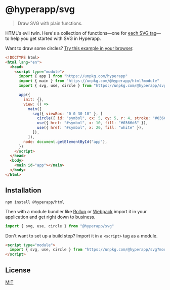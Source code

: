 # @hyperapp/svg

> Draw SVG with plain functions.

HTML's evil twin. Here's a collection of functions—one for [each SVG tag](https://developer.mozilla.org/en-US/docs/Web/SVG)—to help you get started with SVG in Hyperapp.

Want to draw some circles? [Try this example in your browser](https://codepen.io/jorgebucaran/pen/preYMW?editors=1000).

```html
<!DOCTYPE html>
<html lang="en">
  <head>
    <script type="module">
      import { app } from "https://unpkg.com/hyperapp"
      import { main } from "https://unpkg.com/@hyperapp/html?module"
      import { svg, use, circle } from "https://unpkg.com/@hyperapp/svg?module"

      app({
        init: {},
        view: () =>
          main([
            svg({ viewBox: "0 0 30 10" }, [
              circle({ id: "symbol", cx: 5, cy: 5, r: 4, stroke: "#0366d6" }),
              use({ href: "#symbol", x: 10, fill: "#0366d6" }),
              use({ href: "#symbol", x: 20, fill: "white" }),
            ]),
          ]),
        node: document.getElementById("app"),
      })
    </script>
  </head>
  <body>
    <main id="app"></main>
  </body>
</html>
```

## Installation

```console
npm install @hyperapp/html
```

Then with a module bundler like [Rollup](https://rollupjs.org) or [Webpack](https://webpack.js.org) import it in your application and get right down to business.

```js
import { svg, use, circle } from "@hyperapp/svg"
```

Don't want to set up a build step? Import it in a `<script>` tag as a module.

```html
<script type="module">
  import { svg, use, circle } from "https://unpkg.com/@hyperapp/svg?module"
</script>
```

## License

[MIT](../../LICENSE.md)
